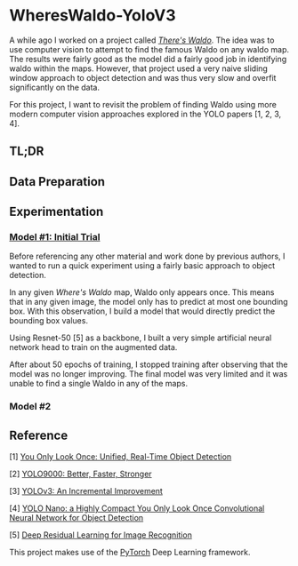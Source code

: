 # WheresWaldo-YoloV3

A while ago I worked on a project called [*There's Waldo*](https://github.com/antoniojkim/WheresWaldo). The idea was to use computer vision to attempt to find the famous Waldo on any waldo map. The results were fairly good as the model did a fairly good job in identifying waldo within the maps. However, that project used a very naive sliding window approach to object detection and was thus very slow and overfit significantly on the data.

For this project, I want to revisit the problem of finding Waldo using more modern computer vision approaches explored in the YOLO papers [1, 2, 3, 4].

## TL;DR

## Data Preparation



## Experimentation

### [Model #1: Initial Trial](https://github.com/antoniojkim/WheresWaldo-YoloV3/tree/master/model/model_v1.ipynb)

Before referencing any other material and work done by previous authors, I wanted to run a quick experiment using a fairly basic approach to object detection.

In any given *Where's Waldo* map, Waldo only appears once. This means that in any given image, the model only has to predict at most one bounding box. With this observation, I build a model that would directly predict the bounding box values.

Using Resnet-50 [5] as a backbone, I built a very simple artificial neural network head to train on the augmented data.

After about 50 epochs of training, I stopped training after observing that the model was no longer improving. The final model was very limited and it was unable to find a single Waldo in any of the maps.

### Model #2


## Reference

[1] [You Only Look Once: Unified, Real-Time Object Detection](https://arxiv.org/pdf/1506.02640.pdf)

[2] [YOLO9000: Better, Faster, Stronger](https://arxiv.org/pdf/1612.08242.pdf)

[3] [YOLOv3: An Incremental Improvement](https://pjreddie.com/media/files/papers/YOLOv3.pdf)

[4] [YOLO Nano: a Highly Compact You Only Look Once Convolutional Neural Network for Object Detection](https://arxiv.org/pdf/1910.01271.pdf)

[5] [Deep Residual Learning for Image Recognition](https://arxiv.org/pdf/1512.03385.pdf)

This project makes use of the [PyTorch](https://pytorch.org/) Deep Learning framework.

